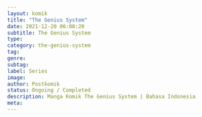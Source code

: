 ```yaml
---
layout: komik
title: "The Genius System"
date: 2021-12-20 06:08:20
subtitle: The Genius System
type: 
category: the-genius-system
tag: 
genre: 
subtag: 
label: Series
image: 
author: Postkomik
status: Ongoing / Completed
description: Manga Komik The Genius System | Bahasa Indonesia
meta: 
---
```

